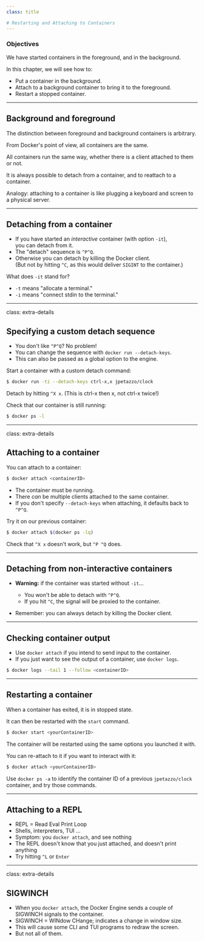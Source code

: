 ```yaml
---
class: title

# Restarting and Attaching to Containers
---
```



### Objectives

We have started containers in the foreground, and in the background.

In this chapter, we will see how to:

* Put a container in the background.
* Attach to a background container to bring it to the foreground.
* Restart a stopped container.
---
## Background and foreground

The distinction between foreground and background containers is arbitrary.

From Docker's point of view, all containers are the same.

All containers run the same way, whether there is a client attached to them or not.

It is always possible to detach from a container, and to reattach to a container.

Analogy: attaching to a container is like plugging a keyboard and screen to a physical server.

---
## Detaching from a container

* If you have started an *interactive* container (with option `-it`),
  <br/>you can detach from it.
* The "detach" sequence is `^P^Q`.
* Otherwise you can detach by killing the Docker client.
  <br/>(But not by hitting `^C`, as this would deliver `SIGINT`
  to the container.)

What does `-it` stand for?

* `-t` means "allocate a terminal."
* `-i` means "connect stdin to the terminal."

---
class: extra-details

## Specifying a custom detach sequence

* You don't like `^P^Q`? No problem!
* You can change the sequence with `docker run --detach-keys`.
* This can also be passed as a global option to the engine.

Start a container with a custom detach command:

```bash
$ docker run -ti --detach-keys ctrl-x,x jpetazzo/clock
```

Detach by hitting `^X x`. (This is ctrl-x then x, not ctrl-x twice!)

Check that our container is still running:

```bash
$ docker ps -l
```

---
class: extra-details

## Attaching to a container

You can attach to a container:

```bash
$ docker attach <containerID>
```

* The container must be running.
* There *can* be multiple clients attached to the same container.
* If you don't specify `--detach-keys` when attaching, it defaults back to `^P^Q`.

Try it on our previous container:

```bash
$ docker attach $(docker ps -lq)
```

Check that `^X x` doesn't work, but `^P ^Q` does.

---
## Detaching from non-interactive containers

* **Warning:** if the container was started without `-it`...

  * You won't be able to detach with `^P^Q`.
  * If you hit `^C`, the signal will be proxied to the container.

* Remember: you can always detach by killing the Docker client.

---
## Checking container output

* Use `docker attach` if you intend to send input to the container.
* If you just want to see the output of a container, use `docker logs`.

```bash
$ docker logs --tail 1 --follow <containerID>
```

---
## Restarting a container

When a container has exited, it is in stopped state.

It can then be restarted with the `start` command.

```bash
$ docker start <yourContainerID>
```

The container will be restarted using the same options you launched it
with.

You can re-attach to it if you want to interact with it:

```bash
$ docker attach <yourContainerID>
```

Use `docker ps -a` to identify the container ID of a previous `jpetazzo/clock` container,
and try those commands.

---
## Attaching to a REPL

* REPL = Read Eval Print Loop
* Shells, interpreters, TUI ...
* Symptom: you `docker attach`, and see nothing
* The REPL doesn't know that you just attached, and doesn't print anything
* Try hitting `^L` or `Enter`

---
class: extra-details

## SIGWINCH

* When you `docker attach`, the Docker Engine sends a couple of SIGWINCH signals to the container.
* SIGWINCH = WINdow CHange; indicates a change in window size.
* This will cause some CLI and TUI programs to redraw the screen.
* But not all of them.
